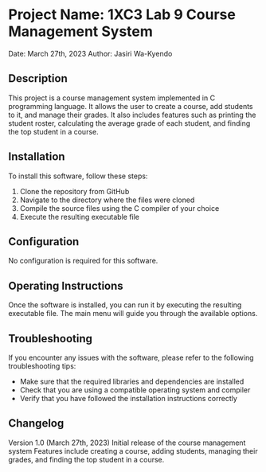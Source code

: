 # Project Name: 1XC3 Lab 9 Course Management System
Date: March 27th, 2023
Author: Jasiri Wa-Kyendo

## Description
This project is a course management system implemented in C programming language. It allows the user to create a course, add students to it, and manage their grades. It also includes features such as printing the student roster, calculating the average grade of each student, and finding the top student in a course.

## Installation
To install this software, follow these steps:

1. Clone the repository from GitHub
2. Navigate to the directory where the files were cloned
3. Compile the source files using the C compiler of your choice
4. Execute the resulting executable file

## Configuration
No configuration is required for this software.

## Operating Instructions
Once the software is installed, you can run it by executing the resulting executable file. The main menu will guide you through the available options.

## Troubleshooting
If you encounter any issues with the software, please refer to the following troubleshooting tips:

- Make sure that the required libraries and dependencies are installed
- Check that you are using a compatible operating system and compiler
- Verify that you have followed the installation instructions correctly

## Changelog
Version 1.0 (March 27th, 2023)
Initial release of the course management system
Features include creating a course, adding students, managing their grades, and finding the top student in a course.
